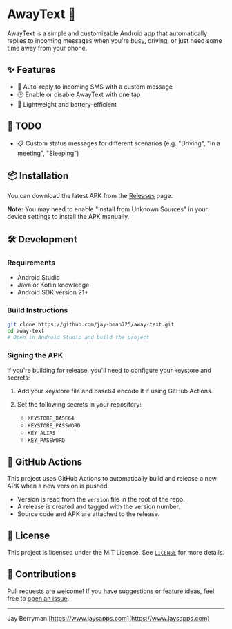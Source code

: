 # AwayText 📱

AwayText is a simple and customizable Android app that automatically replies to incoming messages when you're busy, driving, or just need some time away from your phone.

## ✨ Features

- 📨 Auto-reply to incoming SMS with a custom message
- 🕒 Enable or disable AwayText with one tap
- 📱 Lightweight and battery-efficient

## 💼 TODO
- 📋 Custom status messages for different scenarios (e.g. "Driving", "In a meeting", "Sleeping")

## 📦 Installation

You can download the latest APK from the [Releases](https://github.com/jay-bman725/away-text/releases) page.

**Note:** You may need to enable "Install from Unknown Sources" in your device settings to install the APK manually.

## 🛠️ Development

### Requirements

- Android Studio
- Java or Kotlin knowledge
- Android SDK version 21+

### Build Instructions

```bash
git clone https://github.com/jay-bman725/away-text.git
cd away-text
# Open in Android Studio and build the project
````

### Signing the APK

If you're building for release, you'll need to configure your keystore and secrets:

1. Add your keystore file and base64 encode it if using GitHub Actions.
2. Set the following secrets in your repository:

   * `KEYSTORE_BASE64`
   * `KEYSTORE_PASSWORD`
   * `KEY_ALIAS`
   * `KEY_PASSWORD`

## 🚀 GitHub Actions

This project uses GitHub Actions to automatically build and release a new APK when a new version is pushed.

* Version is read from the `version` file in the root of the repo.
* A release is created and tagged with the version number.
* Source code and APK are attached to the release.

## 📄 License

This project is licensed under the MIT License. See [`LICENSE`](LICENSE) for more details.

## 🙌 Contributions

Pull requests are welcome! If you have suggestions or feature ideas, feel free to [open an issue](https://github.com/jay-bman725/away-text/issues).

---

Jay Berryman
[https://www.jaysapps.com](https://www.jaysapps.com)
